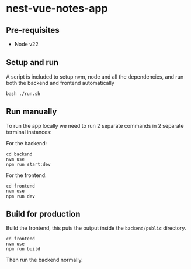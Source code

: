 # nest-vue-notes-app

## Pre-requisites
- Node v22

## Setup and run

A script is included to setup nvm, node and all the dependencies, and run both the backend and frontend automatically
```
bash ./run.sh
```

## Run manually

To run the app locally we need to run 2 separate commands in 2 separate terminal instances:

For the backend:

```
cd backend
nvm use
npm run start:dev
```

For the frontend:

```
cd frontend
nvm use
npm run dev
```

## Build for production

Build the frontend, this puts the output inside the `backend/public` directory.

```
cd frontend
nvm use
npm run build
```

Then run the backend normally.
